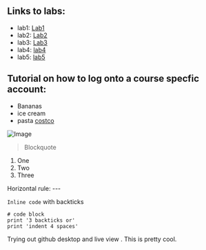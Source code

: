 
## Links to labs:
* lab1: [Lab1](https://github.com/agmehta1/cse15l-lab-reports/blob/main/lab-report-1-week-2.md)
* lab2: [Lab2](https://github.com/agmehta1/cse15l-lab-reports/blob/main/lab-report-2-week-4.md)
* lab3: [Lab3](https://github.com/agmehta1/cse15l-lab-reports/blob/main/lab-report-3-week-6.md)
* lab4: [lab4](https://github.com/agmehta1/cse15l-lab-reports/blob/main/lab-report-4-week-8.md)
* lab5: [lab5](https://github.com/agmehta1/cse15l-lab-reports/blob/main/lab-report-5-week-10.md)
## Tutorial on how to log onto a course specfic account:
* Bananas
* ice cream
* pasta
[costco](https://www.costco.com/)

![Image](https://www.thespruceeats.com/thmb/hIOTDOzNWD9d0_6Ckoh3iRIUVNk=/940x0/filters:no_upscale():max_bytes(150000):strip_icc():format(webp)/easy-chocolate-ice-cream-recipe-1945798-hero-01-45d9f26a0aaf4c1dba38d7e0a2ab51e2.jpg)
> Blockquote
1. One
2. Two
3. Three

Horizontal rule: ---

`Inline code` with backticks

```
# code block
print '3 backticks or'
print 'indent 4 spaces'
```
Trying out github desktop
and live view . This is pretty cool.
